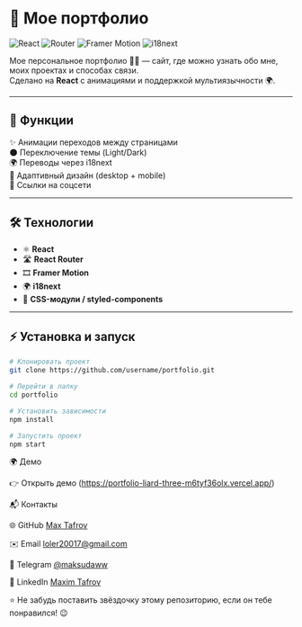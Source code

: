 # 🌟 Мое портфолио

![React](https://img.shields.io/badge/React-20232A?style=for-the-badge&logo=react&logoColor=61DAFB)
![Router](https://img.shields.io/badge/React_Router-CA4245?style=for-the-badge&logo=react-router&logoColor=white)
![Framer Motion](https://img.shields.io/badge/Framer_Motion-0055FF?style=for-the-badge&logo=framer&logoColor=white)
![i18next](https://img.shields.io/badge/i18next-26A69A?style=for-the-badge&logo=i18next&logoColor=white)

Мое персональное портфолио 👨‍💻 — сайт, где можно узнать обо мне, моих проектах и способах связи.  
Сделано на **React** с анимациями и поддержкой мультиязычности 🌍.

---

## 🚀 Функции

✨ Анимации переходов между страницами  
🌑 Переключение темы (Light/Dark)  
🌍 Переводы через i18next  
📱 Адаптивный дизайн (desktop + mobile)  
🔗 Ссылки на соцсети


---

## 🛠️ Технологии

- ⚛️ **React**
- 🛣️ **React Router**
- 🎞️ **Framer Motion**
- 🌍 **i18next**
- 🎨 **CSS-модули / styled-components**

---

## ⚡ Установка и запуск

```bash
# Клонировать проект
git clone https://github.com/username/portfolio.git

# Перейти в папку
cd portfolio

# Установить зависимости
npm install

# Запустить проект
npm start
```
🌍 Демо

👉 Открыть демо (https://portfolio-liard-three-m6tyf36olx.vercel.app/)

📬 Контакты

🌐 GitHub [Max Tafrov](https://github.com/usernamehttps://github.com/MaxTafrov)

✉️ Email loler20017@gmail.com

💬 Telegram [@maksudaww](https://t.me/maksudaww)

🔗 LinkedIn [Maxim Tafrov](https://www.linkedin.com/in/maxim-tafrov-56a243378/)

⭐ Не забудь поставить звёздочку этому репозиторию, если он тебе понравился! 😉
